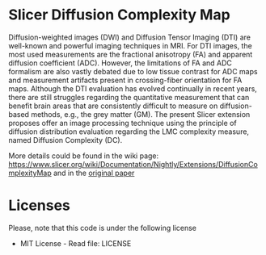 # Slicer Diffusion Complexity Map

Diffusion-weighted images (DWI) and Diffusion Tensor Imaging (DTI) are well-known and powerful imaging techniques in MRI. For DTI images, the most used measurements are the fractional anisotropy (FA) and apparent diffusion coefficient (ADC). However, the limitations of FA and ADC formalism are also vastly debated due to low tissue contrast for ADC maps and measurement artifacts present in crossing-fiber orientation for FA maps. Although the DTI evaluation has evolved continually in recent years, there are still struggles regarding the quantitative measurement that can benefit brain areas that are consistently difficult to measure on diffusion-based methods, e.g., the grey matter (GM). The present Slicer extension proposes offer an image processing technique using the principle of diffusion distribution evaluation regarding the LMC complexity measure, named Diffusion Complexity (DC). 

More details could be found in the wiki page: https://www.slicer.org/wiki/Documentation/Nightly/Extensions/DiffusionComplexityMap and in the [original paper](http://dx.doi.org/)

# Licenses

Please, note that this code is under the following license

 * MIT License - Read file: LICENSE
